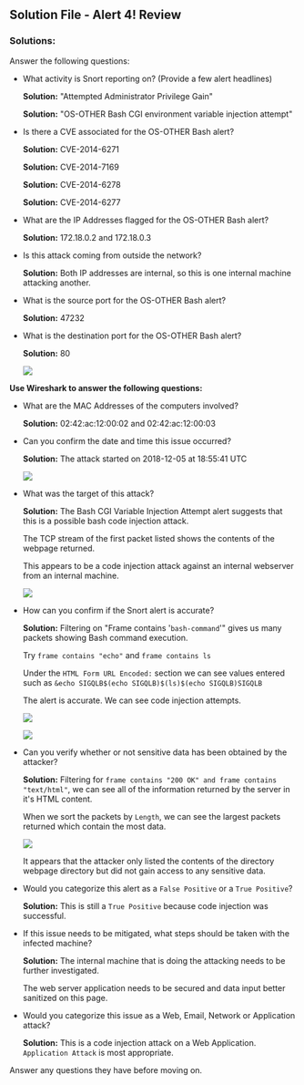 ## Solution File - Alert 4! Review

### Solutions:

Answer the following questions:

- What activity is Snort reporting on? (Provide a few alert headlines)

    **Solution:**  "Attempted Administrator Privilege Gain"

    **Solution:** "OS-OTHER Bash CGI environment variable injection attempt"

- Is there a CVE associated for the OS-OTHER Bash alert?

    **Solution:** CVE-2014-6271

    **Solution:** CVE-2014-7169

    **Solution:** CVE-2014-6278

    **Solution:** CVE-2014-6277

- What are the IP Addresses flagged for the OS-OTHER Bash alert?

    **Solution:** 172.18.0.2 and 172.18.0.3

- Is this attack coming from outside the network?

    **Solution:** Both IP addresses are internal, so this is one internal machine attacking another.

- What is the source port for the OS-OTHER Bash alert?

    **Solution:** 47232

- What is the destination port for the OS-OTHER Bash alert?

    **Solution:** 80

    ![](Images/Snort.jpg)

**Use Wireshark to answer the following questions:**

- What are the MAC Addresses of the computers involved?

    **Solution:** 02:42:ac:12:00:02 and 02:42:ac:12:00:03

- Can you confirm the date and time this issue occurred?

    **Solution:** The attack started on 2018-12-05 at 18:55:41 UTC

    ![](Images/MACTime.jpg)

- What was the target of this attack?

    **Solution:** The Bash CGI Variable Injection Attempt alert suggests that this is a possible bash code injection attack.

    The TCP stream of the first packet listed shows the contents of the webpage returned.

    This appears to be a code injection attack against an internal webserver from an internal machine.

    ![](Images/HTML-Content.jpg)

- How can you confirm if the Snort alert is accurate?

    **Solution:**  Filtering on "Frame contains '`bash-command`'" gives us many packets showing Bash command execution.

     Try `frame contains "echo"` and `frame contains ls`

     Under the `HTML Form URL Encoded:` section we can see values entered such as `&echo SIGQLB$(echo SIGQLB)$(ls)$(echo SIGQLB)SIGQLB`

    The alert is accurate. We can see code injection attempts.

    ![](Images/FrameContains.jpg)

    ![](Images/FrameContains2.jpg)

- Can you verify whether or not sensitive data has been obtained by the attacker?

    **Solution:** Filtering for `frame contains "200 OK" and frame contains "text/html"`, we can see all of the information returned by the server in it's HTML content.

    When we sort the packets by `Length`, we can see the largest packets returned which contain the most data.

    ![](Images/Data.jpg)

    It appears that the attacker only listed the contents of the directory webpage directory but did not gain access to any sensitive data.

- Would you categorize this alert as a `False Positive` or a `True Positive`?

    **Solution:** This is still a `True Positive` because code injection was successful.

- If this issue needs to be mitigated, what steps should be taken with the infected machine?

    **Solution:** The internal machine that is doing the attacking needs to be further investigated.

    The web server application needs to be secured and data input better sanitized on this page.

- Would you categorize this issue as a Web, Email, Network or Application attack?

    **Solution:** This is a code injection attack on a Web Application. `Application Attack` is most appropriate.

Answer any questions they have before moving on.